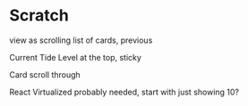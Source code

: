 Scratch
===

view as scrolling list of cards, previous

Current Tide Level at the top, sticky

Card scroll through

React Virtualized probably needed, start with just showing 10?